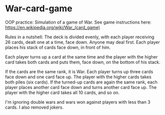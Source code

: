 # War-card-game
OOP practice: Simulation of a game of War. See game instructions here: https://en.wikipedia.org/wiki/War_(card_game)

Rules in a nutshell:
The deck is divided evenly, with each player receiving 26 cards, dealt one at a time, face down. Anyone may deal first.
Each player places his stack of cards face down, in front of him.

Each player turns up a card at the same time and the player with the higher card
takes both cards and puts them, face down, on the bottom of his stack.

If the cards are the same rank, it is War. Each player turns up three cards face
down and one card face up. The player with the higher cards takes both piles
(six cards). If the turned-up cards are again the same rank, each player places
another card face down and turns another card face up. The player with the
higher card takes all 10 cards, and so on.

I'm ignoring double wars and wars won against players with less than 3 cards. I also removed jokers.
